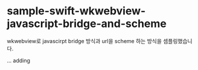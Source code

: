 # sample-swift-wkwebview-javascript-bridge-and-scheme
wkwebview로 javascirpt bridge 방식과 url을 scheme 하는 방식을 셈플링했습니다.

... adding
